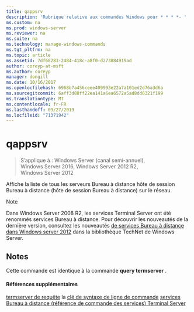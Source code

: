 ```yaml
---
title: qappsrv
description: 'Rubrique relative aux commandes Windows pour * * * *- '
ms.custom: na
ms.prod: windows-server
ms.reviewer: na
ms.suite: na
ms.technology: manage-windows-commands
ms.tgt_pltfrm: na
ms.topic: article
ms.assetid: 7df68283-2484-418c-a8f0-d273884919ad
author: coreyp-at-msft
ms.author: coreyp
manager: dongill
ms.date: 10/16/2017
ms.openlocfilehash: 6968b7a456ceee409993e22a7a101ed2d76a3d6a
ms.sourcegitcommit: 6aff3d88ff22ea141a6ea6572a5ad8dd6321f199
ms.translationtype: MT
ms.contentlocale: fr-FR
ms.lasthandoff: 09/27/2019
ms.locfileid: "71371942"
---
```

# <a name="qappsrv"></a>qappsrv

>S’applique à : Windows Server (canal semi-annuel), Windows Server 2016, Windows Server 2012 R2, Windows Server 2012

Affiche la liste de tous les serveurs Bureau à distance hôte de session Bureau à distance (hôte de session Bureau à distance) sur le réseau.

> [!NOTE]
> Dans Windows Server 2008 R2, les services Terminal Server ont été renommés services Bureau à distance. Pour découvrir les nouveautés de la dernière version, consultez les nouveautés [de services Bureau à distance dans Windows server 2012](https://technet.microsoft.com/library/hh831527) dans la bibliothèque TechNet de Windows Server.

## <a name="remarks"></a>Notes
Cette commande est identique à la commande **query termserver** .

#### <a name="additional-references"></a>Références supplémentaires
[termserver de requête](query-termserver.md)
la [clé de syntaxe de ligne de commande](command-line-syntax-key.md)
[services Bureau à distance &#40;référence de commande des services&#41; Terminal Server](remote-desktop-services-terminal-services-command-reference.md)
